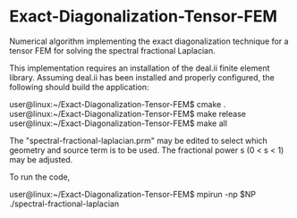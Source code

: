 # Exact-Diagonalization-Tensor-FEM
Numerical algorithm implementing the exact diagonalization technique for a tensor FEM for solving the spectral fractional Laplacian.

This implementation requires an installation of the deal.ii finite element library.
Assuming deal.ii has been installed and properly configured, the following should build the application:

user@linux:~/Exact-Diagonalization-Tensor-FEM$ cmake .
user@linux:~/Exact-Diagonalization-Tensor-FEM$ make release
user@linux:~/Exact-Diagonalization-Tensor-FEM$ make all

The "spectral-fractional-laplacian.prm" may be edited to select which geometry and source term is to be used. The fractional power s (0 < s < 1) may be
adjusted.

To run the code,

user@linux:~/Exact-Diagonalization-Tensor-FEM$ mpirun -np $NP ./spectral-fractional-laplacian
